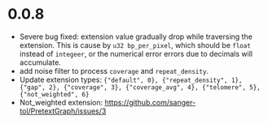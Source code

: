# 0.0.8

- Severe bug fixed: extension value gradually drop while traversing the extension. This is cause by `u32 bp_per_pixel`, which should be `float` instead of `integeer`, or the numerical error errors due to decimals will accumulate. 
- add noise filter to process `coverage` and `repeat_density`.
- Update extension types: `{"default", 0}, {"repeat_density", 1}, {"gap", 2}, {"coverage", 3}, {"coverage_avg", 4}, {"telomere", 5}, {"not_weighted", 6}`
- Not_weighted extension: https://github.com/sanger-tol/PretextGraph/issues/3